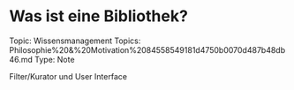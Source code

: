 # Was ist eine Bibliothek?

Topic: Wissensmanagement
Topics: Philosophie%20&%20Motivation%2084558549181d4750b0070d487b48db46.md
Type: Note

Filter/Kurator und User Interface